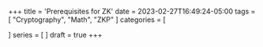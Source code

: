 +++
title = 'Prerequisites for ZK'
date = 2023-02-27T16:49:24-05:00
tags = [
    "Cryptography",
    "Math",
    "ZKP"
]
categories = [
    
]
series = [
]
draft = true
+++

